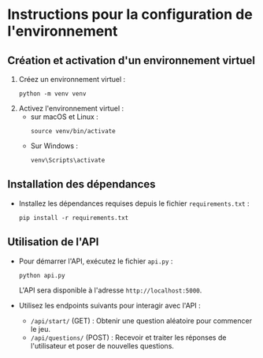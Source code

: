 
# Instructions pour la configuration de l'environnement

## Création et activation d'un environnement virtuel

1. Créez un environnement virtuel :
   ```
   python -m venv venv
   ```
2. Activez l'environnement virtuel :
   - sur macOS et Linux :
     ```
     source venv/bin/activate
     ```
   - Sur Windows :
     ```
     venv\Scripts\activate
     ```

## Installation des dépendances

- Installez les dépendances requises depuis le fichier `requirements.txt` :
  ```
  pip install -r requirements.txt
  ```

## Utilisation de l'API

- Pour démarrer l'API, exécutez le fichier `api.py` :
  ```
  python api.py
  ```
  L'API sera disponible à l'adresse `http://localhost:5000`.

- Utilisez les endpoints suivants pour interagir avec l'API :
  - `/api/start/` (GET) : Obtenir une question aléatoire pour commencer le jeu.
  - `/api/questions/` (POST) : Recevoir et traiter les réponses de l'utilisateur et poser de nouvelles questions.

